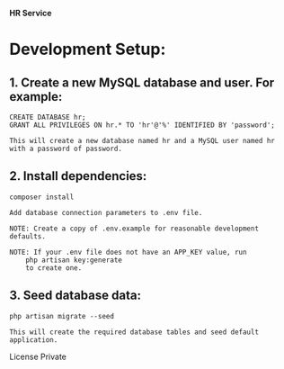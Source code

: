 **HR Service**

# Development Setup:

## 1. Create a new MySQL database and user. For example:

    CREATE DATABASE hr;
    GRANT ALL PRIVILEGES ON hr.* TO 'hr'@'%' IDENTIFIED BY 'password';

    This will create a new database named hr and a MySQL user named hr with a password of password.

## 2. Install dependencies:
    
    composer install

    Add database connection parameters to .env file.
    
    NOTE: Create a copy of .env.example for reasonable development defaults.
    
    NOTE: If your .env file does not have an APP_KEY value, run
        php artisan key:generate 
        to create one.

## 3. Seed database data:

    php artisan migrate --seed

    This will create the required database tables and seed default application.

License
Private
